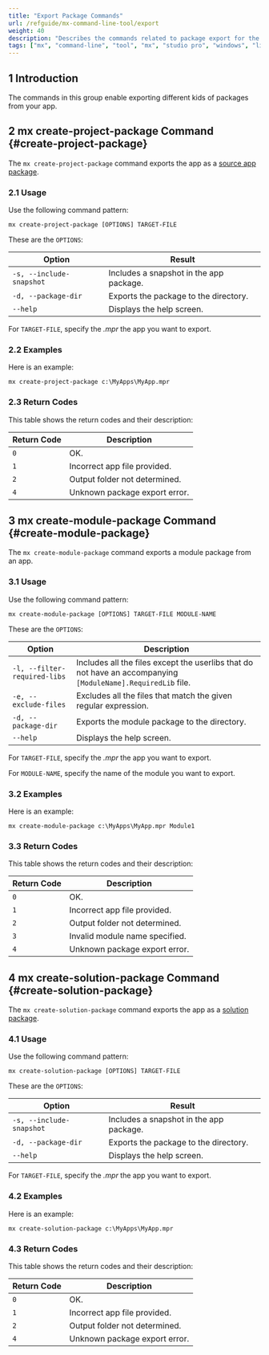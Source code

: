 ```yaml
---
title: "Export Package Commands"
url: /refguide/mx-command-line-tool/export
weight: 40
description: "Describes the commands related to package export for the mx command-line tool."
tags: ["mx", "command-line", "tool", "mx", "studio pro", "windows", "linux", "create-project-package", "create-module-package", "create-solution-package"]
---
```


## 1 Introduction

The commands in this group enable exporting different kids of packages from your app.

## 2 mx create-project-package Command {#create-project-package}

The `mx create-project-package` command exports the app as a [source app package](/refguide/export-app-package-dialog/).

### 2.1 Usage

Use the following command pattern:

`mx create-project-package [OPTIONS] TARGET-FILE`

These are the `OPTIONS`:

| Option | Result |
| --- | --- |
| `-s, --include-snapshot` | Includes a snapshot in the app package. |
| `-d, --package-dir` | Exports the package to the directory. |
| `--help` | Displays the help screen. |

For `TARGET-FILE`, specify the *.mpr*  the app you want to export.

### 2.2 Examples

Here is an example:

`mx create-project-package c:\MyApps\MyApp.mpr` 

### 2.3 Return Codes

This table shows the return codes and their description:

| Return Code | Description |
| --- | --- |
| `0` | OK. |
| `1` | Incorrect app file provided. |
| `2` | Output folder not determined. |
| `4` | Unknown package export error. |

## 3 mx create-module-package Command {#create-module-package}

The `mx create-module-package` command exports a module package from an app.

### 3.1 Usage

Use the following command pattern:

`mx create-module-package [OPTIONS] TARGET-FILE MODULE-NAME`

These are the `OPTIONS`:

| Option | Description |
| --- | --- |
| `-l, --filter-required-libs` | Includes all the files except the userlibs that do not have an accompanying `[ModuleName].RequiredLib` file. | 
| `-e, --exclude-files` | Excludes all the files that match the given regular expression. |
| `-d, --package-dir` | Exports the module package to the directory. |
| `--help` | Displays the help screen. |

For `TARGET-FILE`, specify the *.mpr*  the app you want to export.

For `MODULE-NAME`, specify the name of the module you want to export.

### 3.2 Examples

Here is an example:

`mx create-module-package c:\MyApps\MyApp.mpr Module1` 

### 3.3 Return Codes

This table shows the return codes and their description:

| Return Code | Description |
| --- | --- |
| `0` | OK. |
| `1` | Incorrect app file provided. |
| `2` | Output folder not determined. |
| `3` | Invalid module name specified. |
| `4` | Unknown package export error. |

## 4 mx create-solution-package Command {#create-solution-package}

The `mx create-solution-package` command exports the app as a [solution package](/refguide/export-app-package-dialog/).

### 4.1 Usage

Use the following command pattern:

`mx create-solution-package [OPTIONS] TARGET-FILE`

These are the `OPTIONS`:

| Option | Result |
| --- | --- |
| `-s, --include-snapshot` | Includes a snapshot in the app package. |
| `-d, --package-dir` | Exports the package to the directory. |
| `--help` | Displays the help screen. |

For `TARGET-FILE`, specify the *.mpr*  the app you want to export.

### 4.2 Examples

Here is an example:

`mx create-solution-package c:\MyApps\MyApp.mpr` 

### 4.3 Return Codes

This table shows the return codes and their description:

| Return Code | Description |
| --- | --- |
| `0` | OK. |
| `1` | Incorrect app file provided. |
| `2` | Output folder not determined. |
| `4` | Unknown package export error. |
